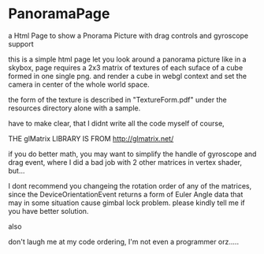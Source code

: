 # PanoramaPage
a Html Page to show a Pnorama Picture with drag controls and gyroscope support

this is a simple html page let you look around a panorama picture like in a skybox,
page requires a 2x3 matrix of textures of each suface of a cube formed in one single png.
and render a cube in webgl context and set the camera in center of the whole world space.

the form of the texture is described in "TextureForm.pdf" under the resources directory alone with a sample.

have to make clear, that I didnt write all the code myself of course,


THE glMatrix LIBRARY IS FROM http://glmatrix.net/


if you do better math, you may want to simplify the handle of gyroscope and drag event, where I did a bad job with 2 other matrices in vertex shader, but...

I dont recommend you changeing the rotation order of any of the matrices, since the DeviceOrientationEvent returns a form of Euler Angle data that may in some situation cause gimbal lock problem. please kindly tell me if you have better solution.

also 

don't laugh me at my code ordering, I'm not even a programmer orz.....

